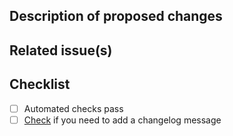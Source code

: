 ## Description of proposed changes

<!-- What is the goal of this pull request? What does this pull request change? -->

## Related issue(s)

<!--
Link any related issues here. Use GitHub's special keywords if appropriate¹.
Type `#` followed the name of an issue and GitHub will auto-suggest the issue number for you.

¹ https://docs.github.com/en/get-started/writing-on-github/working-with-advanced-formatting/using-keywords-in-issues-and-pull-requests
-->

## Checklist

<!--
Make sure checks are successful at the bottom of the PR.

If applicable, add:
- any changes to existing tests
- any additional manual testing to confirm changes

Please add a note if you need help with adding tests.
-->

- [ ] Automated checks pass
- [ ] [Check][1] if you need to add a changelog message

[1]: https://github.com/nextstrain/augur/blob/-/docs/contribute/DEV_DOCS.md#updating-the-changelog

<!-- 🙌 Thank you for contributing to Nextstrain! ✨ -->
